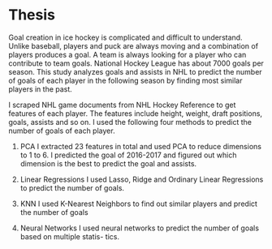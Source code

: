 # Thesis

Goal creation in ice hockey is complicated and difficult to understand. Unlike baseball, players and puck are always moving and a combination of players produces a goal. A team is always looking for a player who can contribute to team goals. National Hockey League has about 7000 goals per season. This study analyzes goals and assists in NHL to predict the number of goals of each player in the following season by finding most similar players in the past.

I scraped NHL game documents from NHL Hockey Reference to get features of each player. The features include height, weight, draft positions, goals, assists and so on.
I used the following four methods to predict the number of goals of each player.

1. PCA I extracted 23 features in total and used PCA to reduce dimensions to 1 to 6. I predicted the goal of 2016-2017 and figured out which dimension is the best to predict the goal and assists.

2. Linear Regressions I used Lasso, Ridge and Ordinary Linear Regressions to predict the number of goals.

3. KNN I used K-Nearest Neighbors to find out similar players and predict the number of goals

4. Neural Networks I used neural networks to predict the number of goals based on multiple statis- tics.
